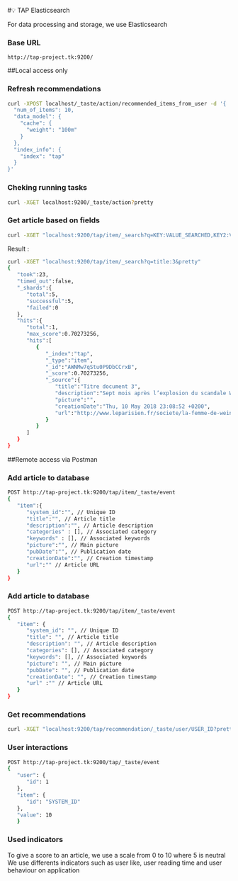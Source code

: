 #💡 TAP Elasticsearch

For data processing and storage, we use Elasticsearch

### Base URL
`http://tap-project.tk:9200/`

##Local access only
### Refresh recommendations
```bash
curl -XPOST localhost/_taste/action/recommended_items_from_user -d '{
  "num_of_items": 10,
  "data_model": {
    "cache": {
      "weight": "100m"
    }
  },
  "index_info": {
    "index": "tap"
  }
}'
```

### Cheking running tasks

```bash
curl -XGET localhost:9200/_taste/action?pretty
```


### Get article based on fields

```bash
curl -XGET "localhost:9200/tap/item/_search?q=KEY:VALUE_SEARCHED,KEY2:VALUE_SEARCHED&pretty"
```
Result :

```bash
curl -XGET "localhost:9200/tap/item/_search?q=title:3&pretty"
{
   "took":23,
   "timed_out":false,
   "_shards":{
      "total":5,
      "successful":5,
      "failed":0
   },
   "hits":{
      "total":1,
      "max_score":0.70273256,
      "hits":[
         {
            "_index":"tap",
            "_type":"item",
            "_id":"AWNMw7qStu0P9DbCCrxB",
            "_score":0.70273256,
            "_source":{
               "title":"Titre document 3",
               "description":"Sept mois après l’explosion du scandale Weinstein, sa femme Georgina Chapman s’est confiée au magazine Vogue USA, expliquant le choc qu’ont été pour elle les révélations sur ses abus sexuels.« Il y avait...",
               "picture":"",
               "creationDate":"Thu, 10 May 2018 23:08:52 +0200",
               "url":"http://www.leparisien.fr/societe/la-femme-de-weinstein-sort-du-silence-elle-ne-s-etait-jamais-doutee-de-rien-10-05-2018-7709508.php#xtor=RSS-1481423633"
            }
         }
      ]
   }
}
```


##Remote access via Postman

### Add article to database

```bash
POST http://tap-project.tk:9200/tap/item/_taste/event
{
   "item":{
      "system_id":"", // Unique ID
      "title":"", // Article title
      "description":"", // Article description
      "categories" : [], // Associated category
      "keywords" : [], // Associated keywords
      "picture":"", // Main picture
      "pubDate":"", // Publication date
      "creationDate":"", // Creation timestamp
      "url":"" // Article URL
   }
}
```


### Add article to database

```bash
POST http://tap-project.tk:9200/tap/item/_taste/event
{
   "item": {
      "system_id": "", // Unique ID
      "title": "", // Article title
      "description": "", // Article description
      "categories": [], // Associated category
      "keywords": [], // Associated keywords
      "picture": "", // Main picture
      "pubDate": "", // Publication date
      "creationDate": "", // Creation timestamp
      "url" :"" // Article URL
   }
}
```


### Get recommendations

```bash
curl -XGET "localhost:9200/tap/recommendation/_taste/user/USER_ID?pretty"
```

### User interactions
```bash
POST http://tap-project.tk:9200/tap/_taste/event
{
   "user": {
      "id": 1
   },
   "item": {
      "id": "SYSTEM_ID"
   },
   "value": 10
   }
```

### Used indicators

To give a score to an article, we use a scale from 0 to 10 where 5 is neutral
We use differents indicators such as user like, user reading time and user behaviour on application










